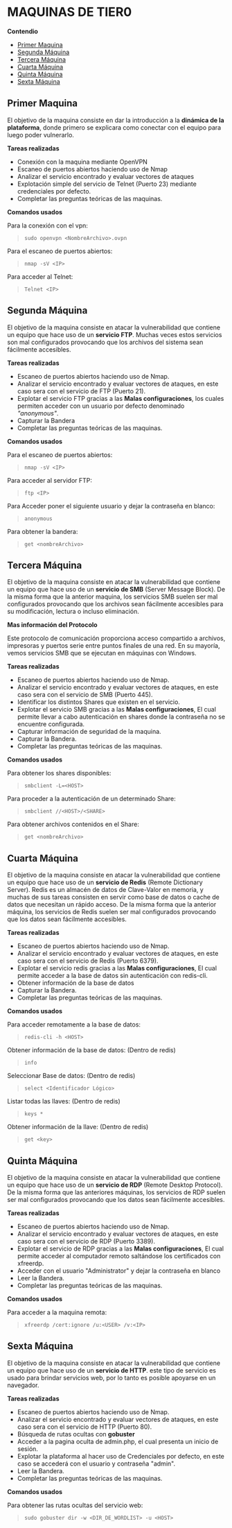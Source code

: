 # MAQUINAS DE TIER0 

**Contendio**
- [Primer Maquina](#Primer-Maquina)
- [Segunda Máquina](#Segunda-Máquina)
- [Tercera Máquina](#Tercera-Máquina)
- [Cuarta Máquina](#Cuarta-Máquina)
- [Quinta Máquina](#Quinta-Máquina)
- [Sexta Máquina](#Sexta-Máquina)

## Primer Maquina
El objetivo de la maquina consiste en dar la introducción a la **dinámica de la plataforma**, donde primero se explicara como conectar con el equipo para luego poder vulnerarlo.

**Tareas realizadas**

- Conexión con la maquina mediante OpenVPN 
- Escaneo de puertos abiertos haciendo uso de Nmap
- Analizar el servicio encontrado y evaluar vectores de ataques
- Explotación simple del servicio de Telnet (Puerto 23) mediante credenciales por defecto.
- Completar las preguntas teóricas de las maquinas.

**Comandos usados**

Para la conexión con el vpn:
> `sudo openvpn <NombreArchivo>.ovpn`

Para el escaneo de puertos abiertos:
> `nmap -sV <IP>`

Para acceder al Telnet:
> `Telnet <IP>`

## Segunda Máquina
El objetivo de la maquina consiste en atacar la vulnerabilidad que contiene un equipo que hace uso de un **servicio FTP**. Muchas veces estos servicios son mal configurados provocando que los archivos del sistema sean fácilmente accesibles.

**Tareas realizadas**

- Escaneo de puertos abiertos haciendo uso de Nmap.
- Analizar el servicio encontrado y evaluar vectores de ataques, en este caso sera con el servicio de FTP (Puerto 21). 
- Explotar el servicio FTP gracias a las **Malas configuraciones**, los cuales permiten acceder con un usuario por defecto denominado *"anonymous"*.
- Capturar la Bandera
- Completar las preguntas teóricas de las maquinas.

**Comandos usados**

Para el escaneo de puertos abiertos:
> `nmap -sV <IP>`

Para acceder al servidor FTP:
> `ftp <IP>`

Para Acceder poner el siguiente usuario y dejar la contraseña en blanco:
> `anonymous`

Para obtener la bandera:
> `get <nombreArchivo>`

## Tercera Máquina
El objetivo de la maquina consiste en atacar la vulnerabilidad que contiene un equipo que hace uso de un **servicio de SMB** (Server Message Block). De la misma forma que la anterior maquina, los servicios SMB suelen ser mal configurados provocando que los archivos sean fácilmente accesibles para su modificación, lectura o incluso eliminación.

**Mas información del Protocolo**

Este protocolo de comunicación proporciona acceso compartido a archivos, impresoras y puertos serie entre puntos finales de una red. En su mayoría, vemos servicios SMB que se ejecutan en máquinas con Windows.


**Tareas realizadas**

- Escaneo de puertos abiertos haciendo uso de Nmap.
- Analizar el servicio encontrado y evaluar vectores de ataques, en este caso sera con el servicio de SMB (Puerto 445). 
- Identificar los distintos Shares que existen en el servicio.
- Explotar el servicio SMB gracias a las **Malas configuraciones**, El cual permite llevar a cabo autenticación en shares donde la contraseña no se encuentre configurada.
- Capturar información de seguridad de la maquina.
- Capturar la Bandera.
- Completar las preguntas teóricas de las maquinas.

**Comandos usados**

Para obtener los shares disponibles:

> `smbclient -L=<HOST>`

Para proceder a la autenticación de un determinado Share:

> `smbclient //<HOST>/<SHARE>`

Para obtener archivos contenidos en el Share:

> `get <nombreArchivo>`

## Cuarta Máquina
El objetivo de la maquina consiste en atacar la vulnerabilidad que contiene un equipo que hace uso de un **servicio de Redis** (Remote Dictionary Server). Redis es un almacén de datos de Clave-Valor en memoria, y muchas de sus  tareas consisten en servir como base de datos o cache de datos que necesitan un rápido acceso. De la misma forma que la anterior máquina, los servicios de Redis suelen ser mal configurados provocando que los datos sean fácilmente accesibles.


**Tareas realizadas**

- Escaneo de puertos abiertos haciendo uso de Nmap.
- Analizar el servicio encontrado y evaluar vectores de ataques, en este caso sera con el servicio de Redis (Puerto 6379). 
- Explotar el servicio redis gracias a las **Malas configuraciones**, El cual permite acceder a la base de datos sin autenticación con redis-cli.
- Obtener información de la base de datos
- Capturar la Bandera.
- Completar las preguntas teóricas de las maquinas.

**Comandos usados**

Para acceder remotamente a la base de datos:

> `redis-cli -h <HOST>`

Obtener información de la base de datos: (Dentro de redis)

> `info`

Seleccionar Base de datos: (Dentro de redis)

> `select <Identificador Lógico>`

Listar todas las llaves: (Dentro de redis)

> `keys *`

Obtener información de la llave: (Dentro de redis)

> `get <key>`

## Quinta Máquina
El objetivo de la maquina consiste en atacar la vulnerabilidad que contiene un equipo que hace uso de un **servicio de RDP** (Remote Desktop Protocol). De la misma forma que las anteriores máquinas, los servicios de RDP suelen ser mal configurados provocando que los datos sean fácilmente accesibles.


**Tareas realizadas**

- Escaneo de puertos abiertos haciendo uso de Nmap.
- Analizar el servicio encontrado y evaluar vectores de ataques, en este caso sera con el servicio de RDP (Puerto 3389). 
- Explotar el servicio de RDP gracias a las **Malas configuraciones**, El cual permite acceder al computador remoto saltándose los certificados con xfreerdp.
- Acceder con el usuario "Administrator" y dejar la contraseña en blanco
- Leer la Bandera.
- Completar las preguntas teóricas de las maquinas.

**Comandos usados**

Para acceder a la maquina remota:

> `xfreerdp /cert:ignore /u:<USER> /v:<IP>`

## Sexta Máquina
El objetivo de la maquina consiste en atacar la vulnerabilidad que contiene un equipo que hace uso de un **servicio de HTTP**. este tipo de servicio es usado para brindar servicios web, por lo tanto es posible apoyarse en un navegador.

**Tareas realizadas**

- Escaneo de puertos abiertos haciendo uso de Nmap.
- Analizar el servicio encontrado y evaluar vectores de ataques, en este caso sera con el servicio de HTTP (Puerto 80). 
- Búsqueda de rutas ocultas con **gobuster**
- Acceder a la pagina oculta de admin.php, el cual presenta un inicio de sesión.
- Explotar la plataforma al hacer uso de Credenciales por defecto, en este caso se accederá con el usuario y contraseña "admin".
- Leer la Bandera.
- Completar las preguntas teóricas de las maquinas.

**Comandos usados**

Para obtener las rutas ocultas del servicio web:

> `sudo gobuster dir -w <DIR_DE_WORDLIST> -u <HOST>`


